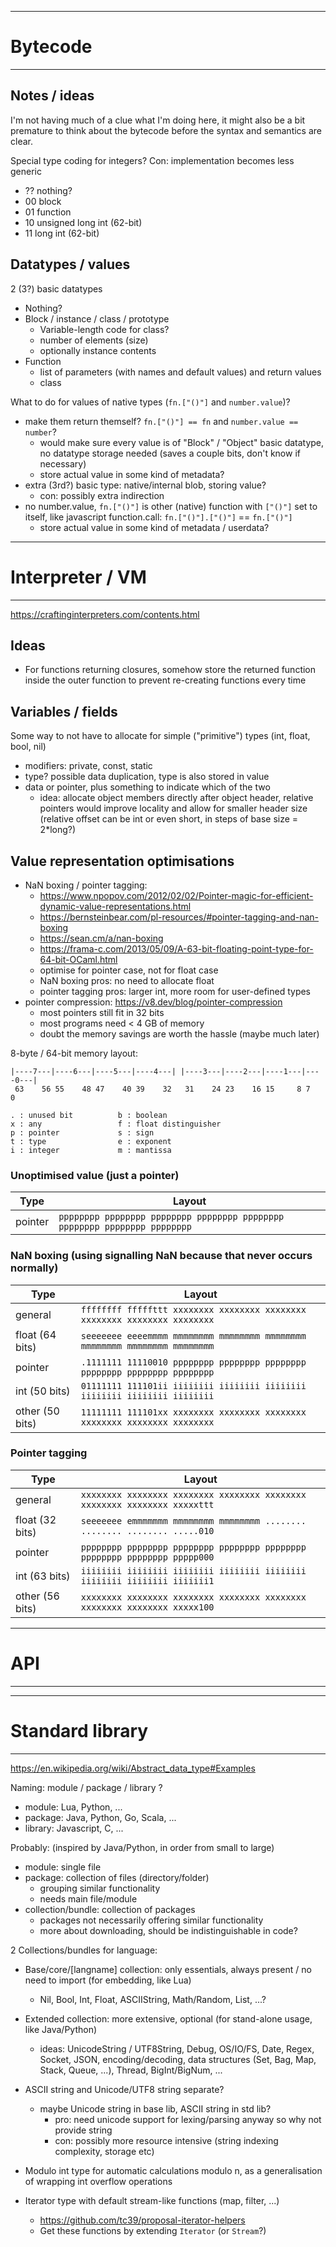 
--------------------------------------------------------------------------------
#                                   Bytecode                                   #
--------------------------------------------------------------------------------

Notes / ideas
-------------
I'm not having much of a clue what I'm doing here, it might also be a bit
premature to think about the bytecode before the syntax and semantics are clear.

Special type coding for integers? Con: implementation becomes less generic
- ?? nothing?
- 00 block
- 01 function
- 10 unsigned long int (62-bit)
- 11 long int (62-bit)

Datatypes / values
------------------

2 (3?) basic datatypes
- Nothing?
- Block / instance / class / prototype
  - Variable-length code for class?
  - number of elements (size)
  - optionally instance contents
- Function
  - list of parameters (with names and default values) and return values
  - class

What to do for values of native types (`fn.["()"]` and `number.value`)?
- make them return themself? `fn.["()"] == fn` and `number.value == number`?
  - would make sure every value is of "Block" / "Object" basic datatype,
    no datatype storage needed (saves a couple bits, don't know if necessary)
  - store actual value in some kind of metadata?
- extra (3rd?) basic type: native/internal blob, storing value?
  - con: possibly extra indirection
- no number.value, `fn.["()"]` is other (native) function with `["()"]` set
  to itself, like javascript function.call: `fn.["()"].["()"]` == `fn.["()"]`
  - store actual value in some kind of metadata / userdata?



--------------------------------------------------------------------------------
#                               Interpreter / VM                               #
--------------------------------------------------------------------------------
https://craftinginterpreters.com/contents.html

Ideas
-----
- For functions returning closures, somehow store the returned function inside
  the outer function to prevent re-creating functions every time

Variables / fields
------------------
Some way to not have to allocate for simple ("primitive") types (int, float,
bool, nil)

- modifiers: private, const, static
- type? possible data duplication, type is also stored in value
- data or pointer, plus something to indicate which of the two
  - idea: allocate object members directly after object header,
    relative pointers would improve locality and allow for smaller header size
    (relative offset can be int or even short, in steps of base size = 2*long?)

Value representation optimisations
----------------------------------
- NaN boxing / pointer tagging:
  - https://www.npopov.com/2012/02/02/Pointer-magic-for-efficient-dynamic-value-representations.html
  - https://bernsteinbear.com/pl-resources/#pointer-tagging-and-nan-boxing
  - https://sean.cm/a/nan-boxing
  - https://frama-c.com/2013/05/09/A-63-bit-floating-point-type-for-64-bit-OCaml.html
  - optimise for pointer case, not for float case
  - NaN boxing pros: no need to allocate float
  - pointer tagging pros: larger int, more room for user-defined types
- pointer compression: https://v8.dev/blog/pointer-compression
  - most pointers still fit in 32 bits
  - most programs need < 4 GB of memory
  - doubt the memory savings are worth the hassle (maybe much later)

8-byte / 64-bit memory layout:

    |----7---|----6---|----5---|----4---| |----3---|----2---|----1---|----0---|
     63    56 55    48 47    40 39    32   31    24 23    16 15     8 7      0

    . : unused bit          b : boolean
    x : any                 f : float distinguisher
    p : pointer             s : sign
    t : type                e : exponent
    i : integer             m : mantissa

### Unoptimised value (just a pointer)
Type            | Layout
----------------|---------------------------------------------------------------
pointer         | `pppppppp pppppppp pppppppp pppppppp pppppppp pppppppp pppppppp pppppppp`

### NaN boxing (using signalling NaN because that never occurs normally)
Type            | Layout
----------------|---------------------------------------------------------------
general         | `ffffffff fffffttt xxxxxxxx xxxxxxxx xxxxxxxx xxxxxxxx xxxxxxxx xxxxxxxx`
float (64 bits) | `seeeeeee eeeemmmm mmmmmmmm mmmmmmmm mmmmmmmm mmmmmmmm mmmmmmmm mmmmmmmm`
pointer         | `.1111111 11110010 pppppppp pppppppp pppppppp pppppppp pppppppp pppppppp`
int (50 bits)   | `01111111 111101ii iiiiiiii iiiiiiii iiiiiiii iiiiiiii iiiiiiii iiiiiiii`
other (50 bits) | `11111111 111101xx xxxxxxxx xxxxxxxx xxxxxxxx xxxxxxxx xxxxxxxx xxxxxxxx`

### Pointer tagging
Type            | Layout
----------------|---------------------------------------------------------------
general         | `xxxxxxxx xxxxxxxx xxxxxxxx xxxxxxxx xxxxxxxx xxxxxxxx xxxxxxxx xxxxxttt`
float (32 bits) | `seeeeeee emmmmmmm mmmmmmmm mmmmmmmm ........ ........ ........ .....010`
pointer         | `pppppppp pppppppp pppppppp pppppppp pppppppp pppppppp pppppppp ppppp000`
int (63 bits)   | `iiiiiiii iiiiiiii iiiiiiii iiiiiiii iiiiiiii iiiiiiii iiiiiiii iiiiiii1`
other (56 bits) | `xxxxxxxx xxxxxxxx xxxxxxxx xxxxxxxx xxxxxxxx xxxxxxxx xxxxxxxx xxxxx100`



--------------------------------------------------------------------------------
#                                     API                                      #
--------------------------------------------------------------------------------



--------------------------------------------------------------------------------
#                               Standard library                               #
--------------------------------------------------------------------------------
https://en.wikipedia.org/wiki/Abstract_data_type#Examples

Naming: module / package / library ?
- module: Lua, Python, ...
- package: Java, Python, Go, Scala, ...
- library: Javascript, C, ...

Probably: (inspired by Java/Python, in order from small to large)
- module: single file
- package: collection of files (directory/folder)
  - grouping similar functionality
  - needs main file/module
- collection/bundle: collection of packages
  - packages not necessarily offering similar functionality
  - more about downloading, should be indistinguishable in code?

2 Collections/bundles for language:
- Base/core/[langname] collection: only essentials, always present / no need to
  import (for embedding, like Lua)
  - Nil, Bool, Int, Float, ASCIIString, Math/Random, List, ...?
- Extended collection: more extensive, optional (for stand-alone usage, like Java/Python)
  - ideas: UnicodeString / UTF8String, Debug, OS/IO/FS, Date, Regex, Socket,
    JSON, encoding/decoding, data structures (Set, Bag, Map, Stack, Queue, ...),
    Thread, BigInt/BigNum, ...

- ASCII string and Unicode/UTF8 string separate?
  - maybe Unicode string in base lib, ASCII string in std lib?
    - pro: need unicode support for lexing/parsing anyway so why not provide string
    - con: possibly more resource intensive (string indexing complexity, storage etc)

- Modulo int type for automatic calculations modulo n, as a generalisation of
  wrapping int overflow operations

- Iterator type with default stream-like functions (map, filter, ...)
  - https://github.com/tc39/proposal-iterator-helpers
  - Get these functions by extending `Iterator` (or `Stream`?)
